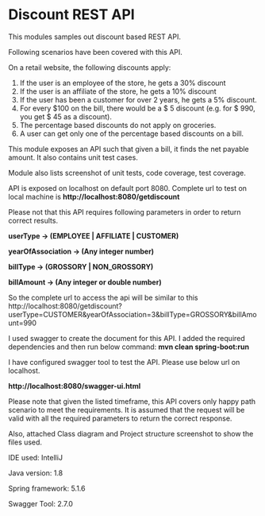 # Discount REST API
This modules samples out discount based REST API.

Following scenarios have been covered with this API.

On a retail website, the following discounts apply:
1. If the user is an employee of the store, he gets a 30% discount
2. If the user is an affiliate of the store, he gets a 10% discount
3. If the user has been a customer for over 2 years, he gets a 5% discount.
4. For every $100 on the bill, there would be a $ 5 discount (e.g. for $ 990, you get $ 45
as a discount).
5. The percentage based discounts do not apply on groceries.
6. A user can get only one of the percentage based discounts on a bill.


This module exposes an API such that given a bill, it finds the net payable amount.
It also contains unit test cases.

Module also lists screenshot of unit tests, code coverage, test coverage.


API is exposed on localhost on default port 8080.
Complete url to test on local machine is **http://localhost:8080/getdiscount**

Please not that this API requires following parameters in order to return correct results.

**userType -> (EMPLOYEE | AFFILIATE | CUSTOMER)**

**yearOfAssociation -> (Any integer number)**

**billType -> (GROSSORY | NON_GROSSORY)**

**billAmount -> (Any integer or double number)**

So the complete url to access the api will be similar to this
http://localhost:8080/getdiscount?userType=CUSTOMER&yearOfAssociation=3&billType=GROSSORY&billAmount=990


I used swagger to create the document for this API.
I added the required dependencies and then run below command:
**mvn clean spring-boot:run**

I have configured swagger tool to test the API. Please use below url on localhost.

**http://localhost:8080/swagger-ui.html**

Please note that given the listed timeframe, this API covers only happy path scenario to meet the requirements. 
It is assumed that the request will be valid with all the required parameters to return the correct response.

Also, attached Class diagram and Project structure screenshot to show the files used.

IDE used: IntelliJ

Java version: 1.8

Spring framework: 5.1.6

Swagger Tool: 2.7.0
